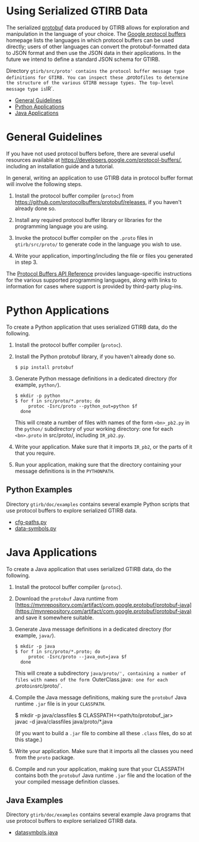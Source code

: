 Using Serialized GTIRB Data
===========================

The serialized [protobuf](https://github.com/google/protobuf/wiki)
data produced by GTIRB allows for exploration and manipulation in the
language of your choice. The [Google protocol
buffers](https://developers.google.com/protocol-buffers/) homepage
lists the languages in which protocol buffers can be used directly;
users of other languages can convert the protobuf-formatted data to
JSON format and then use the JSON data in their applications. In the
future we intend to define a standard JSON schema for GTIRB.

Directory `gtirb/src/proto' contains the protocol buffer message type
definitions for GTIRB. You can inspect these `.proto` files to
determine the structure of the various GTIRB message types. The
top-level message type is `IR`.


- [General Guidelines](#general-guidelines)
- [Python Applications](#python-applications)
- [Java Applications](#java-applications)


# General Guidelines

If you have not used protocol buffers before, there are several useful
resources available at
https://developers.google.com/protocol-buffers/, including an
installation guide and a tutorial.

In general, writing an application to use GTIRB data in protocol
buffer format will involve the following steps.

1. Install the protocol buffer compiler (`protoc`) from
   https://github.com/protocolbuffers/protobuf/releases, if you
   haven't already done so.

2. Install any required protocol buffer library or libraries for the
   programming language you are using.

3. Invoke the protocol buffer compiler on the `.proto` files in
   `gtirb/src/proto/` to generate code in the language you wish to use.

4. Write your application, importing/including the file or files you
   generated in step 3.

The [Protocol Buffers API
Reference](https://developers.google.com/protocol-buffers/docs/reference/overview)
provides language-specific instructions for the various supported
programming languages, along with links to information for cases where
support is provided by third-party plug-ins.


# Python Applications

To create a Python application that uses serialized GTIRB data, do the
following.

1. Install the protocol buffer compiler (`protoc`).

2. Install the Python protobuf library, if you haven't already done so.

       $ pip install protobuf

3. Generate Python message definitions in a dedicated directory (for
   example, `python/`).

       $ mkdir -p python
       $ for f in src/proto/*.proto; do
            protoc -Isrc/proto --python_out=python $f
         done

   This will create a number of files with names of the form
   `<bn>_pb2.py` in the `python/` subdirectory of your working
   directory: one for each `<bn>.proto` in src/proto/, including
   `IR_pb2.py`.

4. Write your application. Make sure that it imports `IR_pb2`, or the
   parts of it that you require.

5. Run your application, making sure that the directory containing
   your message definitions is in the `PYTHONPATH`.

## Python Examples

Directory `gtirb/doc/examples` contains several example Python scripts
that use protocol buffers to explore serialized GTIRB data.
- [cfg-paths.py](doc/examples/cfg-paths.py)
- [data-symbols.py](doc/examples/data-symbols.py)


# Java Applications


To create a Java application that uses serialized GTIRB data, do the
following.

1. Install the protocol buffer compiler (`protoc`).

2. Download the `protobuf` Java runtime from
   [https://mvnrepository.com/artifact/com.google.protobuf/protobuf-java](https://mvnrepository.com/artifact/com.google.protobuf/protobuf-java)
   and save it somewhere suitable.

3. Generate Java message definitions in a dedicated directory (for example,
   `java/`).

       $ mkdir -p java
       $ for f in src/proto/*.proto; do
            protoc -Isrc/proto --java_out=java $f
         done

   This will create a subdirectory `java/proto/', containing a number
   of files with names of the form `<bn>OuterClass.java`: one for each
   `<bn>.proto` in `src/proto/`.

4. Compile the Java message definitions, making sure the `protobuf`
   Java runtime `.jar` file is in your `CLASSPATH`.

     $ mkdir -p java/classfiles
     $ CLASSPATH=<path/to/protobuf_jar> \
       javac -d java/classfiles java/proto/*.java

   (If you want to build a `.jar` file to combine all these
   `.class` files, do so at this stage.)

5. Write your application. Make sure that it imports all the classes
   you need from the `proto` package.

6. Compile and run your application, making sure that your CLASSPATH
   contains both the `protobuf` Java runtime `.jar` file and the
   location of the your compiled message definition classes.


## Java Examples

Directory `gtirb/doc/examples` contains several example Java programs
that use protocol buffers to explore serialized GTIRB data.

- [datasymbols.java](doc/examples/datasymbols.java)
